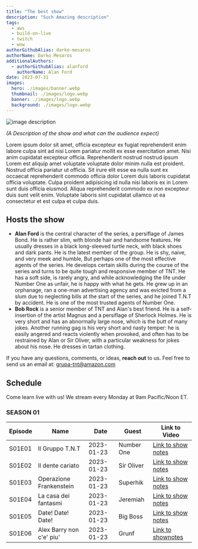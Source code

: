 ```yaml
---
title: "The best show"
description: "Such Amazing description" 
tags:
  - aws
  - build-on-live
  - twitch
  - wow
authorGithubAlias: darko-mesaros
authorName: Darko Mesaros
additionalAuthors: 
  - authorGithubAlias: alanford
    authorName: Alan Ford
date: 2023-07-31
images:
  hero: ./images/banner.webp
  thumbnail: ./images/logo.webp
  banner: ./images/logo.webp
  background: ./images/logo.webp
---
```


![image description](images/topimage.webp)

*(A Description of the show and what can the audience expect)*

Lorem ipsum dolor sit amet, officia excepteur ex fugiat reprehenderit enim labore culpa sint ad nisi Lorem pariatur mollit ex esse exercitation amet. Nisi anim cupidatat excepteur officia. Reprehenderit nostrud nostrud ipsum Lorem est aliquip amet voluptate voluptate dolor minim nulla est proident. Nostrud officia pariatur ut officia. Sit irure elit esse ea nulla sunt ex occaecat reprehenderit commodo officia dolor Lorem duis laboris cupidatat officia voluptate. Culpa proident adipisicing id nulla nisi laboris ex in Lorem sunt duis officia eiusmod. Aliqua reprehenderit commodo ex non excepteur duis sunt velit enim. Voluptate laboris sint cupidatat ullamco ut ea consectetur et est culpa et culpa duis.

## Hosts the show

- **Alan Ford** is the central character of the series, a persiflage of James Bond. He is rather slim, with blonde hair and handsome features. He usually dresses in a black long-sleeved turtle neck, with black shoes and dark pants. He is the latest member of the group. He is shy, naive, and very meek and humble, But perhaps one of the most effective agents of the series. He develops certain skills during the course of the series and turns to be quite tough and responsive member of TNT. He has a soft side, is rarely angry, and while acknowledging the life under Number One as unfair, he is happy with what he gets. He grew up in an orphanage, ran a one-man advertising agency and was evicted from a slum due to neglecting bills at the start of the series, and he joined T.N.T by accident. He is one of the most trusted agents of Number One.
- **Bob Rock** is a senior member of TNT and Alan's best friend. He is a self-insertion of the artist Magnus and a persiflage of Sherlock Holmes. He is very short and has an abnormally large nose, which is the butt of many jokes. Another running gag is his very short and nasty temper: he is easily angered and reacts violently when provoked, and often has to be restrained by Alan or Sir Oliver, with a particular weakness for jokes about his nose. He dresses in tartan clothing.

If you have any questions, comments, or ideas, **reach out** to us. Feel free to send us an email at: [grupa-tnt@amazon.com](mailto:grupa-tnt@amazon.com)

## Schedule

Come learn live with us! We stream every Monday at 9am Pacific/Noon ET.

### SEASON 01

| Episode | Name | Date | Guest | Link to Video
|--|--|--|--|--|
| S01E01 | Il Gruppo T.N.T | 2023-01-23  | Number One| [Link to show notes](/livestreams/SHOWNAME/DATE) |
| S01E02 | Il dente cariato  | 2023-01-23  | Sir Oliver | [Link to show notes](/livestreams/SHOWNAME/DATE) |
| S01E03 | Operazione Frankenstein | 2023-01-23  | Superhik | [Link to show notes](/livestreams/SHOWNAME/DATE) |
| S01E04 | La casa dei fantasmi | 2023-01-23  | Jeremiah | [Link to show notes](/livestreams/SHOWNAME/DATE) |
| S01E05 | Date! Date! Date! | 2023-01-23  | Big Boss | [Link to show notes](/livestreams/SHOWNAME/DATE) |
| S01E06 | Alex Barry non c'e' piu' | 2023-01-23  | Grunf | [Link to shownotes](/livestreams/SHOWNAME/DATE) |
